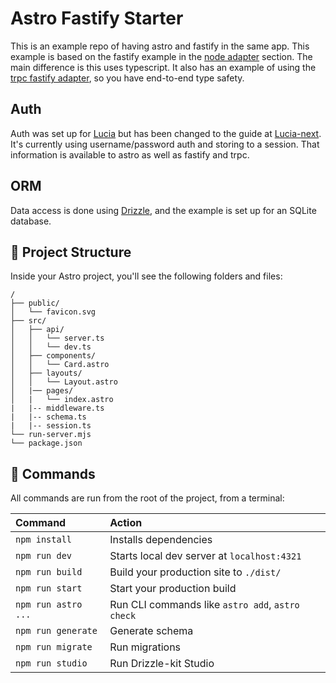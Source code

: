 # Astro Fastify Starter

This is an example repo of having astro and fastify in the same app.
This example is based on the fastify example in the
[node adapter](https://docs.astro.build/en/guides/integrations-guide/node/#middleware) section.
The main difference is this uses typescript. It also has an example of using the
[trpc fastify adapter](https://trpc.io/docs/server/adapters/fastify), so you have end-to-end type safety.

## Auth

Auth was set up for [Lucia](https://lucia-auth.com/)
but has been changed to the guide at [Lucia-next](https://lucia-next.pages.dev/).
It's currently using username/password auth and storing to a session.
That information is available to astro as well as fastify and trpc.

## ORM

Data access is done using [Drizzle](https://orm.drizzle.team/), and the example is set up for an SQLite database.

## 🚀 Project Structure

Inside your Astro project, you'll see the following folders and files:

```text
/
├── public/
│   └── favicon.svg
├── src/
│   ├── api/
│   │   └── server.ts
│   │   └── dev.ts
│   ├── components/
│   │   └── Card.astro
│   ├── layouts/
│   │   └── Layout.astro
│   |── pages/
│   |   └── index.astro
|   |-- middleware.ts
|   |-- schema.ts
|   |-- session.ts
└── run-server.mjs
└── package.json
```

## 🧞 Commands

All commands are run from the root of the project, from a terminal:

| Command                   | Action                                           |
|:--------------------------|:-------------------------------------------------|
| `npm install`             | Installs dependencies                            |
| `npm run dev`             | Starts local dev server at `localhost:4321`      |
| `npm run build`           | Build your production site to `./dist/`          |
| `npm run start`           | Start your production build                      |
| `npm run astro ...`       | Run CLI commands like `astro add`, `astro check` |
| `npm run generate`        | Generate schema                                  |
| `npm run migrate`         | Run migrations                                   |
| `npm run studio`          | Run Drizzle-kit Studio                           |
